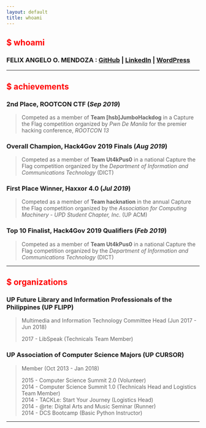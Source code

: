 ```yaml
---
layout: default
title: whoami
---
```


## <span style="color:red">$ whoami</span>

### __FELIX ANGELO O. MENDOZA__ : [GitHub](https://github.com/jebidiah-anthony?tab=repositories) | [LinkedIn](https://www.linkedin.com/in/faomendoza/) | [WordPress](https://fiftyliterbox.wordpress.com/)

---

## <span style="color:red">$ achievements</span>

### __2nd Place, ROOTCON CTF__ (_Sep 2019_)
> Competed as a member of __Team [hsb]JumboHackdog__ in a Capture the Flag competition organized by _Pwn De Manila_ for the premier hacking conference, _ROOTCON 13_

### __Overall Champion, Hack4Gov 2019 Finals__ (_Aug 2019_)
> Competed as a member of __Team Ut4kPus0__ in a national Capture the Flag competition organized by the _Department of Information and Communications Technology_ (DICT)

### __First Place Winner, Haxxor 4.0__ (_Jul 2019_)
> Competed as a member of __Team hacknation__ in the annual Capture the Flag competition organized by the _Association for Computing Machinery - UPD Student Chapter, Inc._ (UP ACM)

### __Top 10 Finalist, Hack4Gov 2019 Qualifiers__ (_Feb 2019_)
> Competed as a member of __Team Ut4kPus0__ in a national Capture the Flag competition organized by the _Department of Information and Communications Technology_ (DICT)

---

## <span style="color:red">$ organizations</span>

### UP Future Library and Information Professionals of the Philippines (UP FLIPP) 
> Multimedia and Information Technology Committee Head (Jun 2017 - Jun 2018)
>
> 2017 - LibSpeak (Technicals Team Member) 


### UP Association of Computer Science Majors (UP CURSOR)
> Member (Oct 2013 - Jan 2018)
>
> 2015 - Computer Science Summit 2.0 (Volunteer)<br/>
> 2014 - Computer Science Summit 1.0 (Technicals Head and Logistics Team Member)<br/>
> 2014 - TACKLe: Start Your Journey (Logistics Head)<br/>
> 2014 - @rte: Digital Arts and Music Seminar (Runner)<br/>
> 2014 - DCS Bootcamp (Basic Python Instructor)

---
